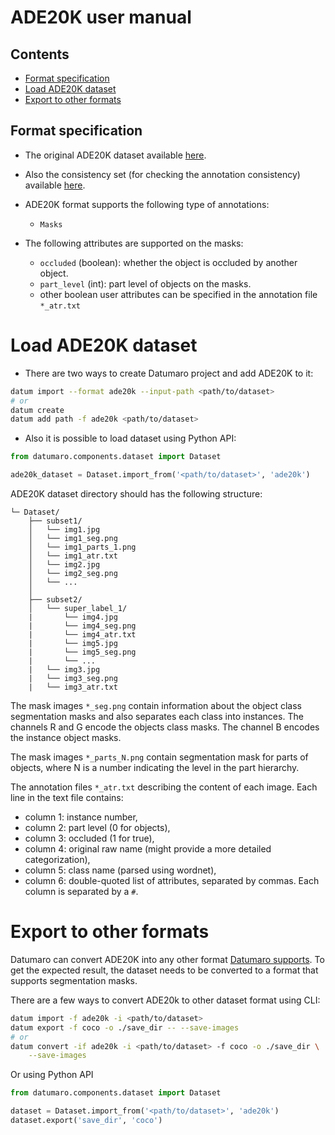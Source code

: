 # ADE20K user manual

## Contents
- [Format specification](#format-specification)
- [Load ADE20K dataset](#load-ade20k-dataset)
- [Export to other formats](#export-to-other-formats)

## Format specification

- The original ADE20K dataset available
[here](https://groups.csail.mit.edu/vision/datasets/ADE20K/).

- Also the consistency set (for checking the annotation consistency)
available [here](https://groups.csail.mit.edu/vision/datasets/ADE20K/ADE20K_2017_05_30_consistency.zip).

- ADE20K format supports the following type of annotations:
    - `Masks`

- The following attributes are supported on the masks:
    - `occluded` (boolean): whether the object is occluded by another object.
    - `part_level` (int): part level of objects on the masks.
    - other boolean user attributes can be specified
      in the annotation file `*_atr.txt`

# Load ADE20K dataset

- There are two ways to create Datumaro project and add ADE20K to it:

```bash
datum import --format ade20k --input-path <path/to/dataset>
# or
datum create
datum add path -f ade20k <path/to/dataset>
```

- Also it is possible to load dataset using Python API:

```python
from datumaro.components.dataset import Dataset

ade20k_dataset = Dataset.import_from('<path/to/dataset>', 'ade20k')
```

ADE20K dataset directory should has the following structure:

```
└─ Dataset/
    ├── subset1/
    │   └── img1.jpg
    │   └── img1_seg.png
    │   └── img1_parts_1.png
    │   └── img1_atr.txt
    │   └── img2.jpg
    │   └── img2_seg.png
    │   └── ...
    │
    ├── subset2/
    │   └── super_label_1/
    |       └── img4.jpg
    |       └── img4_seg.png
    |       └── img4_atr.txt
    |       └── img5.jpg
    |       └── img5_seg.png
    |       └── ...
    |   └── img3.jpg
    |   └── img3_seg.png
    |   └── img3_atr.txt

```

The mask images `*_seg.png` contain information about the object class
segmentation masks and also separates each class into instances. The channels R
and G encode the objects class masks. The channel B encodes the instance object
masks.

The mask images `*_parts_N.png` contain segmentation mask for parts of
objects, where N is a number indicating the level in the part hierarchy.

The annotation files `*_atr.txt` describing the content of each image. Each
line in the text file contains:
- column 1: instance number,
- column 2: part level (0 for objects),
- column 3: occluded (1 for true),
- column 4: original raw name (might provide a more detailed categorization),
- column 5: class name (parsed using wordnet),
- column 6: double-quoted list of attributes, separated by commas.
Each column is separated by a `#`.
# Export to other formats

Datumaro can convert ADE20K into any other format [Datumaro supports](../user_manual.md#supported-formats).
To get the expected result, the dataset needs to be converted to a format
that supports segmentation masks.

There are a few ways to convert ADE20k to other dataset format using CLI:

```bash
datum import -f ade20k -i <path/to/dataset>
datum export -f coco -o ./save_dir -- --save-images
# or
datum convert -if ade20k -i <path/to/dataset> -f coco -o ./save_dir \
    --save-images
```

Or using Python API

```python
from datumaro.components.dataset import Dataset

dataset = Dataset.import_from('<path/to/dataset>', 'ade20k')
dataset.export('save_dir', 'coco')
```

